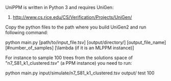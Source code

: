 UniPPM is written in Python 3 and requires UniGen:

1. http://www.cs.rice.edu/CS/Verification/Projects/UniGen/

Copy the python files to the path where you build UniGen2 and run following command:

python main.py [path/to/input_file.tsv] [output/directory/] [output_file_name] [#number_of_samples] [\lambda (if it is an MLPPM instance)]

For instance to sample 100 trees from the solutions space of "n7_S81_k1_clustered.tsv" (a PPM instance) you need to run:

python main.py input/simulate/n7_S81_k1_clustered.tsv output/ test 100